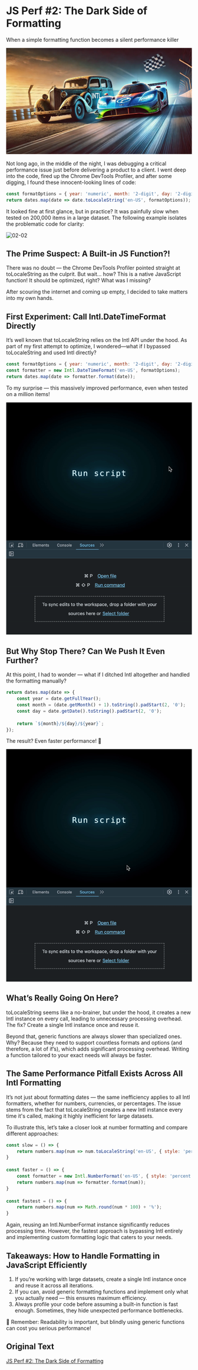 # JS Perf #2: The Dark Side of Formatting

When a simple formatting function becomes a silent performance killer

![02-01](./assets/02-01.webp)

Not long ago, in the middle of the night, I was debugging a critical performance issue just before delivering a product to a client. I went deep into the code, fired up the Chrome DevTools Profiler, and after some digging, I found these innocent-looking lines of code:

```js
const formatOptions = { year: 'numeric', month: '2-digit', day: '2-digit' };
return dates.map(date => date.toLocaleString('en-US', formatOptions));
```

It looked fine at first glance, but in practice? It was painfully slow when tested on 200,000 items in a large dataset. The following example isolates the problematic code for clarity:

![02-02](./assets/02-02.gif)

## The Prime Suspect: A Built-in JS Function?!

There was no doubt — the Chrome DevTools Profiler pointed straight at toLocaleString as the culprit. But wait… how? This is a native JavaScript function! It should be optimized, right? What was I missing?

After scouring the internet and coming up empty, I decided to take matters into my own hands.

## First Experiment: Call Intl.DateTimeFormat Directly

It’s well known that toLocaleString relies on the Intl API under the hood. As part of my first attempt to optimize, I wondered—what if I bypassed toLocaleString and used Intl directly?

```js
const formatOptions = { year: 'numeric', month: '2-digit', day: '2-digit' };
const formatter = new Intl.DateTimeFormat('en-US', formatOptions);
return dates.map(date => formatter.format(date));
```

To my surprise — this massively improved performance, even when tested on a million items!

![02-03](./assets/02-03.gif)

## But Why Stop There? Can We Push It Even Further?

At this point, I had to wonder — what if I ditched Intl altogether and handled the formatting manually?

```js
return dates.map(date => {
    const year = date.getFullYear();
    const month = (date.getMonth() + 1).toString().padStart(2, '0');
    const day = date.getDate().toString().padStart(2, '0');

    return `${month}/${day}/${year}`;
});
```

The result? Even faster performance! 🚀

![02-04](./assets/02-04.gif)

## What’s Really Going On Here?

toLocaleString seems like a no-brainer, but under the hood, it creates a new Intl instance on every call, leading to unnecessary processing overhead. The fix? Create a single Intl instance once and reuse it.

Beyond that, generic functions are always slower than specialized ones. Why? Because they need to support countless formats and options (and therefore, a lot of if’s), which adds significant processing overhead. Writing a function tailored to your exact needs will always be faster.

## The Same Performance Pitfall Exists Across All Intl Formatting

It’s not just about formatting dates — the same inefficiency applies to all Intl formatters, whether for numbers, currencies, or percentages. The issue stems from the fact that toLocaleString creates a new Intl instance every time it's called, making it highly inefficient for large datasets.

To illustrate this, let’s take a closer look at number formatting and compare different approaches:

```js
const slow = () => {
    return numbers.map(num => num.toLocaleString('en-US', { style: 'percent' }));
}

const faster = () => {
    const formatter = new Intl.NumberFormat('en-US', { style: 'percent' });
    return numbers.map(num => formatter.format(num));
}
    
const fastest = () => {
    return numbers.map(num => Math.round(num * 100) + '%');
}
```

Again, reusing an Intl.NumberFormat instance significantly reduces processing time. However, the fastest approach is bypassing Intl entirely and implementing custom formatting logic that caters to your needs.

## Takeaways: How to Handle Formatting in JavaScript Efficiently

1. If you’re working with large datasets, create a single Intl instance once and reuse it across all iterations.
2. If you can, avoid generic formatting functions and implement only what you actually need — this ensures maximum efficiency.
3. Always profile your code before assuming a built-in function is fast enough. Sometimes, they hide unexpected performance bottlenecks.

🚀 Remember: Readability is important, but blindly using generic functions can cost you serious performance!

## Original Text

[JS Perf #2: The Dark Side of Formatting](https://itnext.io/the-dark-side-of-formatting-in-js-23e6976122f7)
